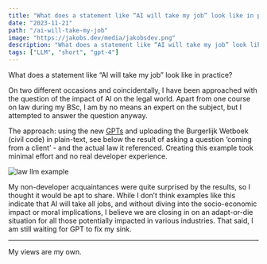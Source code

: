 ```yaml
---
title: "What does a statement like “AI will take my job” look like in practice?"
date: "2023-11-21"
path: "/ai-will-take-my-job"
image: "https://jakobs.dev/media/jakobsdev.png"
description: "What does a statement like “AI will take my job” look like in practice?"
tags: ["LLM", "short", "gpt-4"]
---
```


What does a statement like “AI will take my job” look like in practice?

On two different occasions and coincidentally, I have been approached with the question of the impact of AI on the legal world. Apart from one course on law during my BSc, I am by no means an expert on the subject, but I attempted to answer the question anyway.

The approach: using the new [GPTs](https://openai.com/blog/introducing-gpts) and uploading the Burgerlijk Wetboek (civil code) in plain-text, see below the result of asking a question ‘coming from a client’ - and the actual law it referenced. Creating this example took minimal effort and no real developer experience.

![law llm example](./media/law-llm.png)

My non-developer acquaintances were quite surprised by the results, so I thought it would be apt to share. While I don’t think examples like this indicate that AI will take all jobs, and without diving into the socio-economic impact or moral implications, I believe we are closing in on an adapt-or-die situation for all those potentially impacted in various industries. That said, I am still waiting for GPT to fix my sink.

---
My views are my own.